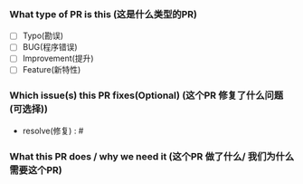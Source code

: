 ### What type of PR is this (这是什么类型的PR)

- [ ] Typo(勘误)
- [ ] BUG(程序错误)
- [ ] Improvement(提升)
- [ ] Feature(新特性)

### Which issue(s) this PR fixes(Optional) (这个PR 修复了什么问题 (可选择))

* resolve(修复) : #

### What this PR does / why we need it (这个PR 做了什么/ 我们为什么需要这个PR)
